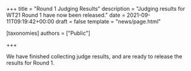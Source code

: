 +++
title = "Round 1 Judging Results"
description = "Judging results for WT21 Round 1 have now been released."
date = 2021-09-11T09:19:42+00:00
draft = false
template = "news/page.html"

[taxonomies]
authors = ["Public"]

+++

We have finished collecting judge results, and are ready to release the results for Round 1.
